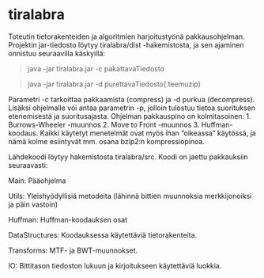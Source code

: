# tiralabra

Toteutin tietorakenteiden ja algoritmien harjoitustyönä pakkausohjelman. Projektin jar-tiedosto löytyy tiralabra/dist -hakemistosta, ja sen ajaminen onnistuu seuraavilla käskyillä:

> java -jar tiralabra.jar -c pakattavaTiedosto

> java -jar tiralabra.jar -d purettavaTiedosto(.teemuzip)

Parametri -c tarkoittaa pakkaamista (compress) ja -d purkua (decompress). Lisäksi ohjelmalle voi antaa parametrin -p, jolloin tulostuu tietoa suorituksen etenemisestä ja suoritusajasta. Ohjelman pakkauspino on kolmitasoinen: 1. Burrows-Wheeler -muunnos 2. Move to Front -muunnos 3. Huffman-koodaus. Kaikki käytetyt menetelmät ovat myös ihan ”oikeassa” käytössä, ja nämä kolme esiintyvät mm. osana bzip2:n kompressiopinoa.

Lähdekoodi löytyy hakemistosta tiralabra/src. Koodi on jaettu pakkauksiin seuraavasti:

Main: Pääohjelma

Utils: Yleishyödyllisiä metodeita (lähinnä bittien muunnoksia merkkijonoiksi ja päin vastoin)

Huffman: Huffman-koodauksen osat

DataStructures: Koodauksessa käytettäviä tietorakenteita.

Transforms: MTF- ja BWT-muunnokset.

IO: Bittitason tiedoston lukuun ja kirjoitukseen käytettäviä luokkia.
